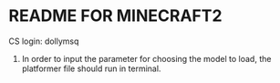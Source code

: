 # README FOR MINECRAFT2
CS login: dollymsq

1. In order to input the parameter for choosing the model to load, the platformer file should run in terminal.

